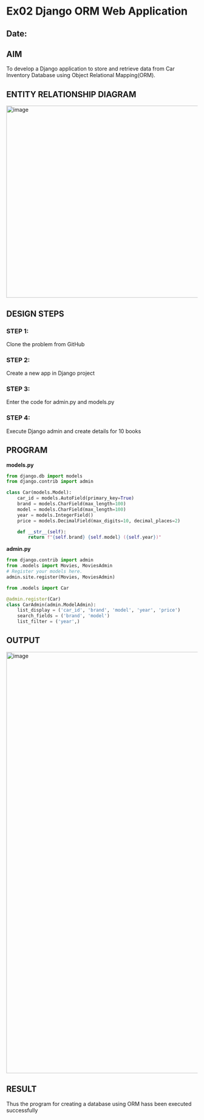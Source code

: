 # Ex02 Django ORM Web Application
## Date: 

## AIM
To develop a Django application to store and retrieve data from Car Inventory Database using Object Relational Mapping(ORM).

## ENTITY RELATIONSHIP DIAGRAM
<img width="940" height="506" alt="image" src="https://github.com/user-attachments/assets/5915ca50-62bd-46c4-b63f-6ace33c4b2cc" />



## DESIGN STEPS

### STEP 1:
Clone the problem from GitHub

### STEP 2:
Create a new app in Django project

### STEP 3:
Enter the code for admin.py and models.py

### STEP 4:
Execute Django admin and create details for 10 books

## PROGRAM

**models.py**
```python
from django.db import models
from django.contrib import admin

class Car(models.Model):
    car_id = models.AutoField(primary_key=True)      
    brand = models.CharField(max_length=100)
    model = models.CharField(max_length=100)
    year = models.IntegerField()
    price = models.DecimalField(max_digits=10, decimal_places=2)

    def __str__(self):
        return f"{self.brand} {self.model} ({self.year})"
```
**admin.py**
```python
from django.contrib import admin
from .models import Movies, MoviesAdmin
# Register your models here.
admin.site.register(Movies, MoviesAdmin)

from .models import Car

@admin.register(Car)
class CarAdmin(admin.ModelAdmin):
    list_display = ('car_id', 'brand', 'model', 'year', 'price')
    search_fields = ('brand', 'model')
    list_filter = ('year',)
```

## OUTPUT

<img width="1919" height="1110" alt="image" src="https://github.com/user-attachments/assets/6a0547a2-5777-4e5f-812e-b3a007c3d52b" />



## RESULT
Thus the program for creating a database using ORM hass been executed successfully
